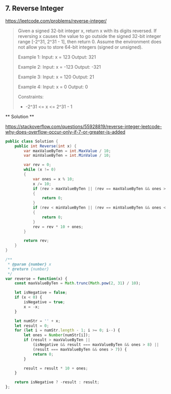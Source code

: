 ## 7. Reverse Integer
https://leetcode.com/problems/reverse-integer/

> Given a signed 32-bit integer x, return x with its digits reversed. If reversing x causes the value to go outside the signed 32-bit integer range [-2^31, 2^31 - 1], then return 0.
> Assume the environment does not allow you to store 64-bit integers (signed or unsigned).
>
> Example 1:
>   Input: x = 123
>   Output: 321
>
> Example 2:
>   Input: x = -123
>   Output: -321
>
> Example 3:
>   Input: x = 120
>   Output: 21
>
> Example 4:
>   Input: x = 0
>   Output: 0
>
> Constraints:
> * -2^31 <= x <= 2^31 - 1

** Solution **

https://stackoverflow.com/questions/55928819/reverse-integer-leetcode-why-does-overflow-occur-only-if-7-or-greater-is-added

```C#
public class Solution {
    public int Reverse(int x) {
        var maxValueByTen = int.MaxValue / 10;
        var minValueByTen = int.MinValue / 10;

        var rev = 0;
        while (x != 0)
        {
            var ones = x % 10;
            x /= 10;
            if (rev > maxValueByTen || (rev == maxValueByTen && ones > 7))
            {
                return 0;
            }
            if (rev < minValueByTen || (rev == minValueByTen && ones < -8))
            {
                return 0;
            }
            rev = rev * 10 + ones;
        }

        return rev;
    }
}
```

```JavaScript
/**
 * @param {number} x
 * @return {number}
 */
var reverse = function(x) {
    const maxValueByTen = Math.trunc(Math.pow(2, 31) / 10);

	let isNegative = false;
	if (x < 0) {
		isNegative = true;
		x = -x;
	}

    let numStr = '' + x;
    let result = 0;
    for (let i = numStr.length - 1; i >= 0; i--) {
    	let ones = Number(numStr[i]);
    	if (result > maxValueByTen || 
    		(isNegative && result === maxValueByTen && ones > 8) ||
    		(result === maxValueByTen && ones > 7)) {
    		return 0;
    	}

    	result = result * 10 + ones;
    }

    return isNegative ? -result : result;
};
```